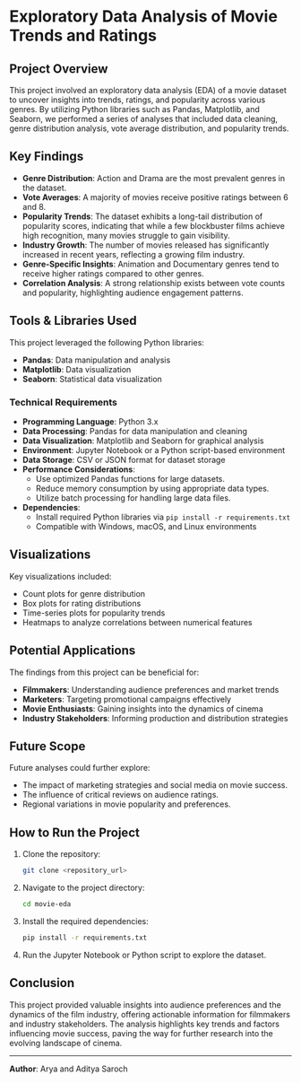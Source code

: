 # Exploratory Data Analysis of Movie Trends and Ratings

## Project Overview
This project involved an exploratory data analysis (EDA) of a movie dataset to uncover insights into trends, ratings, and popularity across various genres. By utilizing Python libraries such as Pandas, Matplotlib, and Seaborn, we performed a series of analyses that included data cleaning, genre distribution analysis, vote average distribution, and popularity trends.

## Key Findings
- **Genre Distribution**: Action and Drama are the most prevalent genres in the dataset.
- **Vote Averages**: A majority of movies receive positive ratings between 6 and 8.
- **Popularity Trends**: The dataset exhibits a long-tail distribution of popularity scores, indicating that while a few blockbuster films achieve high recognition, many movies struggle to gain visibility.
- **Industry Growth**: The number of movies released has significantly increased in recent years, reflecting a growing film industry.
- **Genre-Specific Insights**: Animation and Documentary genres tend to receive higher ratings compared to other genres.
- **Correlation Analysis**: A strong relationship exists between vote counts and popularity, highlighting audience engagement patterns.

## Tools & Libraries Used
This project leveraged the following Python libraries:

- **Pandas**: Data manipulation and analysis
- **Matplotlib**: Data visualization
- **Seaborn**: Statistical data visualization

### Technical Requirements
- **Programming Language**: Python 3.x
- **Data Processing**: Pandas for data manipulation and cleaning
- **Data Visualization**: Matplotlib and Seaborn for graphical analysis
- **Environment**: Jupyter Notebook or a Python script-based environment
- **Data Storage**: CSV or JSON format for dataset storage
- **Performance Considerations**:
  - Use optimized Pandas functions for large datasets.
  - Reduce memory consumption by using appropriate data types.
  - Utilize batch processing for handling large data files.
- **Dependencies**:
  - Install required Python libraries via `pip install -r requirements.txt`
  - Compatible with Windows, macOS, and Linux environments

## Visualizations
Key visualizations included:

- Count plots for genre distribution
- Box plots for rating distributions
- Time-series plots for popularity trends
- Heatmaps to analyze correlations between numerical features

## Potential Applications
The findings from this project can be beneficial for:

- **Filmmakers**: Understanding audience preferences and market trends
- **Marketers**: Targeting promotional campaigns effectively
- **Movie Enthusiasts**: Gaining insights into the dynamics of cinema
- **Industry Stakeholders**: Informing production and distribution strategies

## Future Scope
Future analyses could further explore:

- The impact of marketing strategies and social media on movie success.
- The influence of critical reviews on audience ratings.
- Regional variations in movie popularity and preferences.

## How to Run the Project
1. Clone the repository:
   ```bash
   git clone <repository_url>
   ```
2. Navigate to the project directory:
   ```bash
   cd movie-eda
   ```
3. Install the required dependencies:
   ```bash
   pip install -r requirements.txt
   ```
4. Run the Jupyter Notebook or Python script to explore the dataset.

## Conclusion
This project provided valuable insights into audience preferences and the dynamics of the film industry, offering actionable information for filmmakers and industry stakeholders. The analysis highlights key trends and factors influencing movie success, paving the way for further research into the evolving landscape of cinema.

---

**Author**: Arya and Aditya Saroch

